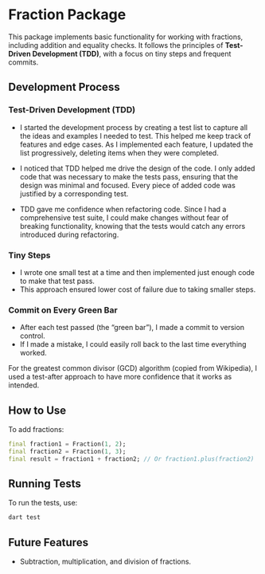# Fraction Package

This package implements basic functionality for working with fractions, including addition and equality checks. It follows the principles of **Test-Driven Development (TDD)**, with a focus on tiny steps and frequent commits.

## Development Process

### Test-Driven Development (TDD)

- I started the development process by creating a test list to capture all the ideas and examples I needed to test. This helped me keep track of features and edge cases. As I implemented each feature, I updated the list progressively, deleting items when they were completed.

- I noticed that TDD helped me drive the design of the code. I only added code that was necessary to make the tests pass, ensuring that the design was minimal and focused. Every piece of added code was justified by a corresponding test.

- TDD gave me confidence when refactoring code. Since I had a comprehensive test suite, I could make changes without fear of breaking functionality, knowing that the tests would catch any errors introduced during refactoring.

### Tiny Steps
- I wrote one small test at a time and then implemented just enough code to make that test pass.
- This approach ensured lower cost of failure due to taking smaller steps.


### Commit on Every Green Bar
- After each test passed (the “green bar”), I made a commit to version control. 
- If I made a mistake, I could easily roll back to the last time everything worked.

For the greatest common divisor (GCD) algorithm (copied from Wikipedia), I used a test-after approach to have more confidence that it works as intended.

## How to Use

To add fractions:
```dart
final fraction1 = Fraction(1, 2);
final fraction2 = Fraction(1, 3);
final result = fraction1 + fraction2; // Or fraction1.plus(fraction2)

```

## Running Tests

To run the tests, use:
```dart
dart test
```

## Future Features
- Subtraction, multiplication, and division of fractions.
